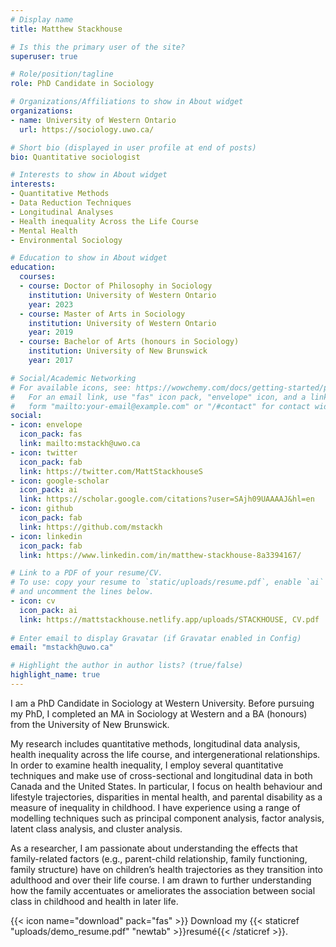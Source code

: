 ```yaml
---
# Display name
title: Matthew Stackhouse

# Is this the primary user of the site?
superuser: true

# Role/position/tagline
role: PhD Candidate in Sociology

# Organizations/Affiliations to show in About widget
organizations:
- name: University of Western Ontario
  url: https://sociology.uwo.ca/

# Short bio (displayed in user profile at end of posts)
bio: Quantitative sociologist

# Interests to show in About widget
interests:
- Quantitative Methods
- Data Reduction Techniques
- Longitudinal Analyses
- Health inequality Across the Life Course
- Mental Health
- Environmental Sociology

# Education to show in About widget
education:
  courses:
  - course: Doctor of Philosophy in Sociology
    institution: University of Western Ontario
    year: 2023
  - course: Master of Arts in Sociology
    institution: University of Western Ontario
    year: 2019
  - course: Bachelor of Arts (honours in Sociology)
    institution: University of New Brunswick
    year: 2017

# Social/Academic Networking
# For available icons, see: https://wowchemy.com/docs/getting-started/page-builder/#icons
#   For an email link, use "fas" icon pack, "envelope" icon, and a link in the
#   form "mailto:your-email@example.com" or "/#contact" for contact widget.
social:
- icon: envelope
  icon_pack: fas
  link: mailto:mstackh@uwo.ca
- icon: twitter
  icon_pack: fab
  link: https://twitter.com/MattStackhouseS
- icon: google-scholar
  icon_pack: ai
  link: https://scholar.google.com/citations?user=SAjh09UAAAAJ&hl=en
- icon: github
  icon_pack: fab
  link: https://github.com/mstackh
- icon: linkedin
  icon_pack: fab
  link: https://www.linkedin.com/in/matthew-stackhouse-8a3394167/

# Link to a PDF of your resume/CV.
# To use: copy your resume to `static/uploads/resume.pdf`, enable `ai` icons in `params.toml`, 
# and uncomment the lines below.
- icon: cv
  icon_pack: ai
  link: https://mattstackhouse.netlify.app/uploads/STACKHOUSE, CV.pdf
  
# Enter email to display Gravatar (if Gravatar enabled in Config)
email: "mstackh@uwo.ca"

# Highlight the author in author lists? (true/false)
highlight_name: true
---
```


I am a PhD Candidate in Sociology at Western University. Before pursuing my PhD, I completed an MA in Sociology at Western and a BA (honours) from the University of New Brunswick.

My research includes quantitative methods, longitudinal data analysis, health inequality across the life course, and intergenerational relationships. In order to examine health inequality, I employ several quantitative techniques and make use of cross-sectional and longitudinal data in both Canada and the United States. In particular, I focus on health behaviour and lifestyle trajectories, disparities in mental health, and parental disability as a measure of inequality in childhood. I have experience using a range of modelling techniques such as principal component analysis, factor analysis, latent class analysis, and cluster analysis.

As a researcher, I am passionate about understanding the effects that family-related factors (e.g., parent-child relationship, family functioning, family structure) have on children’s health trajectories as they transition into adulthood and over their life course. I am drawn to further understanding how the family accentuates or ameliorates the association between social class in childhood and health in later life. 

{{< icon name="download" pack="fas" >}} Download my {{< staticref "uploads/demo_resume.pdf" "newtab" >}}resumé{{< /staticref >}}.
